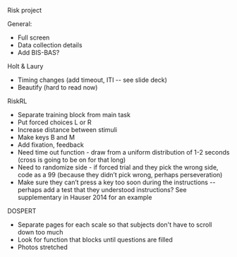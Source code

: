 Risk project

General: 
* Full screen 
* Data collection details 
* Add BIS-BAS? 

Holt & Laury
* Timing changes (add timeout, ITI -- see slide deck)
* Beautify (hard to read now)

RiskRL
* Separate training block from main task
* Put forced choices L or R 
* Increase distance between stimuli
* Make keys B and M
* Add fixation, feedback
* Need time out function - draw from a uniform distribution of 1-2 
seconds (cross is going to be on for that long) 
* Need to randomize side - if forced trial and they pick the 
wrong side, code as a 99 (because they didn’t pick wrong, perhaps 
perseveration) 
* Make sure they can’t press a key too soon during the 
instructions -- perhaps add a test that they understood instructions? See supplementary in Hauser 2014 for an example 


DOSPERT 
* Separate pages for each scale so that subjects don't have to scroll down too much
* Look for function that blocks until questions are filled 
* Photos stretched 

 

